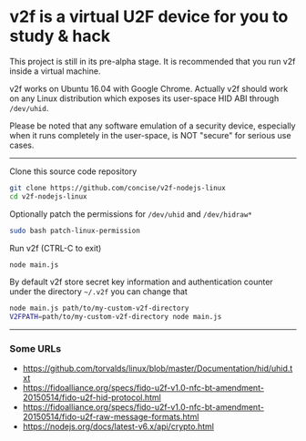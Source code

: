 # v2f is a virtual U2F device for you to study & hack

This project is still in its pre-alpha stage.  It is recommended that you run
v2f inside a virtual machine.

v2f works on Ubuntu 16.04 with Google Chrome.  Actually v2f should work on any
Linux distribution which exposes its user-space HID ABI through `/dev/uhid`.

Please be noted that any software emulation of a security device, especially
when it runs completely in the user-space, is NOT "secure" for serious use
cases.

---

Clone this source code repository

```bash
git clone https://github.com/concise/v2f-nodejs-linux
cd v2f-nodejs-linux
```

Optionally patch the permissions for `/dev/uhid` and `/dev/hidraw*`

```bash
sudo bash patch-linux-permission
```

Run v2f (CTRL-C to exit)

```bash
node main.js
```

By default v2f store secret key information and authentication counter under
the directory `~/.v2f` you can change that

```bash
node main.js path/to/my-custom-v2f-directory
V2FPATH=path/to/my-custom-v2f-directory node main.js
```

---

### Some URLs

- https://github.com/torvalds/linux/blob/master/Documentation/hid/uhid.txt
- https://fidoalliance.org/specs/fido-u2f-v1.0-nfc-bt-amendment-20150514/fido-u2f-hid-protocol.html
- https://fidoalliance.org/specs/fido-u2f-v1.0-nfc-bt-amendment-20150514/fido-u2f-raw-message-formats.html
- https://nodejs.org/docs/latest-v6.x/api/crypto.html
